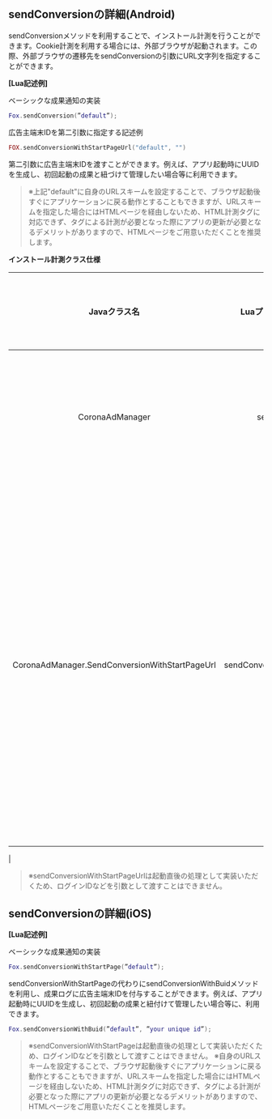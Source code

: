 ## sendConversionの詳細(Android)

sendConversionメソッドを利用することで、インストール計測を行うことができます。Cookie計測を利用する場合には、外部ブラウザが起動されます。この際、外部ブラウザの遷移先をsendConversionの引数にURL文字列を指定することができます。

**[Lua記述例]**

ベーシックな成果通知の実装
```lua
Fox.sendConversion(”default”);
```

広告主端末IDを第二引数に指定する記述例
```lua
FOX.sendConversionWithStartPageUrl("default", "")
```
第二引数に広告主端末IDを渡すことができます。例えば、アプリ起動時にUUIDを生成し、初回起動の成果と紐づけて管理したい場合等に利用できます。

> ※上記"default"に自身のURLスキームを設定することで、ブラウザ起動後すぐにアプリケーションに戻る動作とすることもできますが、URLスキームを指定した場合にはHTMLページを経由しないため、HTML計測タグに対応できず、タグによる計測が必要となった際にアプリの更新が必要となるデメリットがありますので、HTMLページをご用意いただくことを推奨します。


**インストール計測クラス仕様**

|Javaクラス名|Luaプラグインメソッド名|プラグインメソッド概要|
|:------:|:------:|:------|
|CoronaAdManager|sendConversion|**第一引数 :** アプリ起動後に表示するページのURL||CoronaAdManager.SendConversionWithStartPageUrl|sendConversionWithStartPageUrl|**第一引数 :** アプリ起動後に表示するページのURL<br>**第二引数 :** 広告主端末ID（指定しない場合は “” (空値)を指定してください。|
> ※sendConversionWithStartPageUrlは起動直後の処理として実装いただくため、ログインIDなどを引数として渡すことはできません。
## sendConversionの詳細(iOS)
**[Lua記述例]**

ベーシックな成果通知の実装
```lua
Fox.sendConversionWithStartPage(”default”);
```

sendConversionWithStartPageの代わりにsendConversionWithBuidメソッドを利用し、成果ログに広告主端末IDを付与することができます。例えば、アプリ起動時にUUIDを生成し、初回起動の成果と紐付けて管理したい場合等に、利用できます。
```lua
Fox.sendConversionWithBuid(”default”, ”your unique id”);
```

> ※sendConversionWithStartPageは起動直後の処理として実装いただくため、ログインIDなどを引数として渡すことはできません。※自身のURLスキームを設定することで、ブラウザ起動後すぐにアプリケーションに戻る動作とすることもできますが、URLスキームを指定した場合にはHTMLページを経由しないため、HTML計測タグに対応できず、タグによる計測が必要となった際にアプリの更新が必要となるデメリットがありますので、HTMLページをご用意いただくことを推奨します。